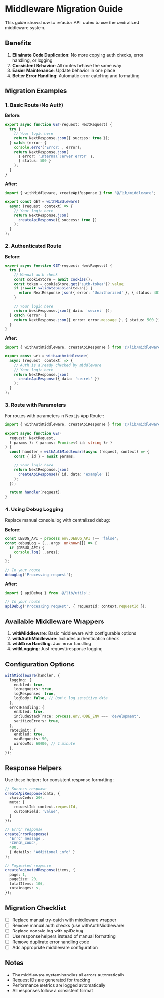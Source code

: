 # Middleware Migration Guide

This guide shows how to refactor API routes to use the centralized middleware system.

## Benefits

1. **Eliminate Code Duplication**: No more copying auth checks, error handling, or logging
2. **Consistent Behavior**: All routes behave the same way
3. **Easier Maintenance**: Update behavior in one place
4. **Better Error Handling**: Automatic error catching and formatting

## Migration Examples

### 1. Basic Route (No Auth)

**Before:**
```typescript
export async function GET(request: NextRequest) {
  try {
    // Your logic here
    return NextResponse.json({ success: true });
  } catch (error) {
    console.error('Error:', error);
    return NextResponse.json(
      { error: 'Internal server error' },
      { status: 500 }
    );
  }
}
```

**After:**
```typescript
import { withMiddleware, createApiResponse } from '@/lib/middleware';

export const GET = withMiddleware(
  async (request, context) => {
    // Your logic here
    return NextResponse.json(
      createApiResponse({ success: true })
    );
  }
);
```

### 2. Authenticated Route

**Before:**
```typescript
export async function GET(request: NextRequest) {
  try {
    // Manual auth check
    const cookieStore = await cookies();
    const token = cookieStore.get('auth-token')?.value;
    if (!await validateSession(token)) {
      return NextResponse.json({ error: 'Unauthorized' }, { status: 401 });
    }

    // Your logic here
    return NextResponse.json({ data: 'secret' });
  } catch (error) {
    return NextResponse.json({ error: error.message }, { status: 500 });
  }
}
```

**After:**
```typescript
import { withAuthMiddleware, createApiResponse } from '@/lib/middleware';

export const GET = withAuthMiddleware(
  async (request, context) => {
    // Auth is already checked by middleware
    // Your logic here
    return NextResponse.json(
      createApiResponse({ data: 'secret' })
    );
  }
);
```

### 3. Route with Parameters

For routes with parameters in Next.js App Router:

```typescript
import { withAuthMiddleware, createApiResponse } from '@/lib/middleware';

export async function GET(
  request: NextRequest,
  { params }: { params: Promise<{ id: string }> }
) {
  const handler = withAuthMiddleware(async (request, context) => {
    const { id } = await params;
    
    // Your logic here
    return NextResponse.json(
      createApiResponse({ id, data: 'example' })
    );
  });

  return handler(request);
}
```

### 4. Using Debug Logging

Replace manual console.log with centralized debug:

**Before:**
```typescript
const DEBUG_API = process.env.DEBUG_API !== 'false';
const debugLog = (...args: unknown[]) => {
  if (DEBUG_API) {
    console.log(...args);
  }
};

// In your route
debugLog('Processing request');
```

**After:**
```typescript
import { apiDebug } from '@/lib/utils';

// In your route
apiDebug('Processing request', { requestId: context.requestId });
```

## Available Middleware Wrappers

1. **withMiddleware**: Basic middleware with configurable options
2. **withAuthMiddleware**: Includes authentication check
3. **withErrorHandling**: Just error handling
4. **withLogging**: Just request/response logging

## Configuration Options

```typescript
withMiddleware(handler, {
  logging: {
    enabled: true,
    logRequests: true,
    logResponses: true,
    logBody: false, // Don't log sensitive data
  },
  errorHandling: {
    enabled: true,
    includeStackTrace: process.env.NODE_ENV === 'development',
    sanitizeErrors: true,
  },
  rateLimit: {
    enabled: true,
    maxRequests: 50,
    windowMs: 60000, // 1 minute
  },
});
```

## Response Helpers

Use these helpers for consistent response formatting:

```typescript
// Success response
createApiResponse(data, {
  statusCode: 200,
  meta: {
    requestId: context.requestId,
    customField: 'value',
  }
});

// Error response  
createErrorResponse(
  'Error message',
  'ERROR_CODE',
  400,
  { details: 'Additional info' }
);

// Paginated response
createPaginatedResponse(items, {
  page: 1,
  pageSize: 20,
  totalItems: 100,
  totalPages: 5,
});
```

## Migration Checklist

- [ ] Replace manual try-catch with middleware wrapper
- [ ] Remove manual auth checks (use withAuthMiddleware)
- [ ] Replace console.log with apiDebug
- [ ] Use response helpers instead of manual formatting
- [ ] Remove duplicate error handling code
- [ ] Add appropriate middleware configuration

## Notes

- The middleware system handles all errors automatically
- Request IDs are generated for tracking
- Performance metrics are logged automatically
- All responses follow a consistent format
